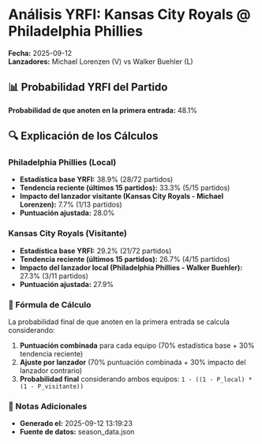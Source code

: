 # Análisis YRFI: Kansas City Royals @ Philadelphia Phillies

**Fecha:** 2025-09-12  
**Lanzadores:** Michael Lorenzen (V) vs Walker Buehler (L)

## 📊 Probabilidad YRFI del Partido

**Probabilidad de que anoten en la primera entrada:** 48.1%

## 🔍 Explicación de los Cálculos

### Philadelphia Phillies (Local)
- **Estadística base YRFI:** 38.9% (28/72 partidos)
- **Tendencia reciente (últimos 15 partidos):** 33.3% (5/15 partidos)
- **Impacto del lanzador visitante (Kansas City Royals - Michael Lorenzen):** 7.7% (1/13 partidos)
- **Puntuación ajustada:** 28.0%

### Kansas City Royals (Visitante)
- **Estadística base YRFI:** 29.2% (21/72 partidos)
- **Tendencia reciente (últimos 15 partidos):** 26.7% (4/15 partidos)
- **Impacto del lanzador local (Philadelphia Phillies - Walker Buehler):** 27.3% (3/11 partidos)
- **Puntuación ajustada:** 27.9%

### 📝 Fórmula de Cálculo

La probabilidad final de que anoten en la primera entrada se calcula considerando:
1. **Puntuación combinada** para cada equipo (70% estadística base + 30% tendencia reciente)
2. **Ajuste por lanzador** (70% puntuación combinada + 30% impacto del lanzador contrario)
3. **Probabilidad final** considerando ambos equipos: `1 - ((1 - P_local) * (1 - P_visitante))`

### 📌 Notas Adicionales

- **Generado el:** 2025-09-12 13:19:23
- **Fuente de datos:** season_data.json
